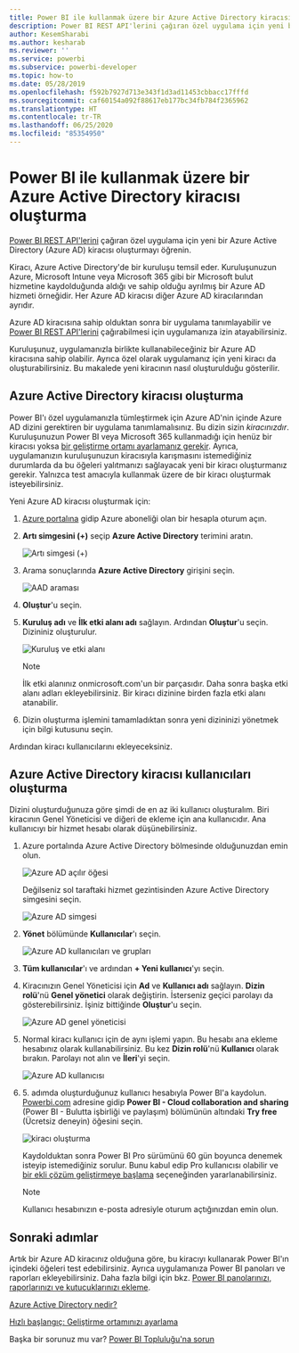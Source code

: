 ```yaml
---
title: Power BI ile kullanmak üzere bir Azure Active Directory kiracısı oluşturma
description: Power BI REST API'lerini çağıran özel uygulama için yeni bir Azure Active Directory (Azure AD) kiracısı oluşturmayı öğrenin.
author: KesemSharabi
ms.author: kesharab
ms.reviewer: ''
ms.service: powerbi
ms.subservice: powerbi-developer
ms.topic: how-to
ms.date: 05/28/2019
ms.openlocfilehash: f592b7927d713e343f1d3ad11453cbbacc17fffd
ms.sourcegitcommit: caf60154a092f88617eb177bc34fb784f2365962
ms.translationtype: HT
ms.contentlocale: tr-TR
ms.lasthandoff: 06/25/2020
ms.locfileid: "85354950"
---
```

# <a name="create-an-azure-active-directory-tenant-to-use-with-power-bi"></a>Power BI ile kullanmak üzere bir Azure Active Directory kiracısı oluşturma

[Power BI REST API'lerini](../automation/rest-api-reference.md) çağıran özel uygulama için yeni bir Azure Active Directory (Azure AD) kiracısı oluşturmayı öğrenin.

Kiracı, Azure Active Directory'de bir kuruluşu temsil eder. Kuruluşunuzun Azure, Microsoft Intune veya Microsoft 365 gibi bir Microsoft bulut hizmetine kaydolduğunda aldığı ve sahip olduğu ayrılmış bir Azure AD hizmeti örneğidir. Her Azure AD kiracısı diğer Azure AD kiracılarından ayrıdır.

Azure AD kiracısına sahip olduktan sonra bir uygulama tanımlayabilir ve [Power BI REST API'lerini](../automation/rest-api-reference.md) çağırabilmesi için uygulamanıza izin atayabilirsiniz.

Kuruluşunuz, uygulamanızla birlikte kullanabileceğiniz bir Azure AD kiracısına sahip olabilir. Ayrıca özel olarak uygulamanız için yeni kiracı da oluşturabilirsiniz. Bu makalede yeni kiracının nasıl oluşturulduğu gösterilir.

## <a name="create-an-azure-active-directory-tenant"></a>Azure Active Directory kiracısı oluşturma

Power BI'ı özel uygulamanızla tümleştirmek için Azure AD'nin içinde Azure AD dizini gerektiren bir uygulama tanımlamalısınız. Bu dizin sizin *kiracınızdır*. Kuruluşunuzun Power BI veya Microsoft 365 kullanmadığı için henüz bir kiracısı yoksa [bir geliştirme ortamı ayarlamanız gerekir](https://docs.microsoft.com/azure/active-directory/develop/active-directory-howto-tenant). Ayrıca, uygulamanızın kuruluşunuzun kiracısıyla karışmasını istemediğiniz durumlarda da bu öğeleri yalıtmanızı sağlayacak yeni bir kiracı oluşturmanız gerekir. Yalnızca test amacıyla kullanmak üzere de bir kiracı oluşturmak isteyebilirsiniz.

Yeni Azure AD kiracısı oluşturmak için:

1. [Azure portalına](https://portal.azure.com) gidip Azure aboneliği olan bir hesapla oturum açın.

2. **Artı simgesini (+)** seçip **Azure Active Directory** terimini aratın.

    ![Artı simgesi (+)](media/create-an-azure-active-directory-tenant/new-directory.png)

3. Arama sonuçlarında **Azure Active Directory** girişini seçin.

    ![AAD araması](media/create-an-azure-active-directory-tenant/new-directory2.png)

4. **Oluştur**'u seçin.

5. **Kuruluş adı** ve **İlk etki alanı adı** sağlayın. Ardından **Oluştur**'u seçin. Dizininiz oluşturulur.

    ![Kuruluş ve etki alanı](media/create-an-azure-active-directory-tenant/organization-and-domain.png)

   > [!NOTE]
   > İlk etki alanınız onmicrosoft.com'un bir parçasıdır. Daha sonra başka etki alanı adları ekleyebilirsiniz. Bir kiracı dizinine birden fazla etki alanı atanabilir.

6. Dizin oluşturma işlemini tamamladıktan sonra yeni dizininizi yönetmek için bilgi kutusunu seçin.

Ardından kiracı kullanıcılarını ekleyeceksiniz.

## <a name="create-azure-active-directory-tenant-users"></a>Azure Active Directory kiracısı kullanıcıları oluşturma

Dizini oluşturduğunuza göre şimdi de en az iki kullanıcı oluşturalım. Biri kiracının Genel Yöneticisi ve diğeri de ekleme için ana kullanıcıdır. Ana kullanıcıyı bir hizmet hesabı olarak düşünebilirsiniz.

1. Azure portalında Azure Active Directory bölmesinde olduğunuzdan emin olun.

    ![Azure AD açılır öğesi](media/create-an-azure-active-directory-tenant/aad-flyout.png)

    Değilseniz sol taraftaki hizmet gezintisinden Azure Active Directory simgesini seçin.

    ![Azure AD simgesi](media/create-an-azure-active-directory-tenant/aad-service.png)

2. **Yönet** bölümünde **Kullanıcılar**'ı seçin.

    ![Azure AD kullanıcıları ve grupları](media/create-an-azure-active-directory-tenant/users-and-groups.png)

3. **Tüm kullanıcılar**'ı ve ardından **+ Yeni kullanıcı**'yı seçin.

4. Kiracınızın Genel Yöneticisi için **Ad** ve **Kullanıcı adı** sağlayın. **Dizin rolü**'nü **Genel yönetici** olarak değiştirin. İsterseniz geçici parolayı da gösterebilirsiniz. İşiniz bittiğinde **Oluştur**'u seçin.

    ![Azure AD genel yöneticisi](media/create-an-azure-active-directory-tenant/global-admin.png)

5. Normal kiracı kullanıcı için de aynı işlemi yapın. Bu hesabı ana ekleme hesabınız olarak kullanabilirsiniz. Bu kez **Dizin rolü**'nü **Kullanıcı** olarak bırakın. Parolayı not alın ve **İleri**'yi seçin.

    ![Azure AD kullanıcısı](media/create-an-azure-active-directory-tenant/pbiembed-user.png)

6. 5\. adımda oluşturduğunuz kullanıcı hesabıyla Power BI'a kaydolun. [Powerbi.com](https://powerbi.microsoft.com/get-started/) adresine gidip **Power BI - Cloud collaboration and sharing** (Power BI - Bulutta işbirliği ve paylaşım) bölümünün altındaki **Try free** (Ücretsiz deneyin) öğesini seçin.

    ![kiracı oluşturma](media/create-an-azure-active-directory-tenant/try-powerbi-free.png)

    Kaydolduktan sonra Power BI Pro sürümünü 60 gün boyunca denemek isteyip istemediğiniz sorulur. Bunu kabul edip Pro kullanıcısı olabilir ve [bir ekli çözüm geliştirmeye başlama](embed-sample-for-customers.md) seçeneğinden yararlanabilirsiniz.

   > [!NOTE]
   > Kullanıcı hesabınızın e-posta adresiyle oturum açtığınızdan emin olun.

## <a name="next-steps"></a>Sonraki adımlar

Artık bir Azure AD kiracınız olduğuna göre, bu kiracıyı kullanarak Power BI'ın içindeki öğeleri test edebilirsiniz. Ayrıca uygulamanıza Power BI panoları ve raporları ekleyebilirsiniz. Daha fazla bilgi için bkz. [Power BI panolarınızı, raporlarınızı ve kutucuklarınızı ekleme](embed-sample-for-customers.md).

[Azure Active Directory nedir?](https://docs.microsoft.com/azure/active-directory/active-directory-whatis) 
 
[Hızlı başlangıç: Geliştirme ortamınızı ayarlama](https://docs.microsoft.com/azure/active-directory/develop/active-directory-howto-tenant)  

Başka bir sorunuz mu var? [Power BI Topluluğu'na sorun](https://community.powerbi.com/)
